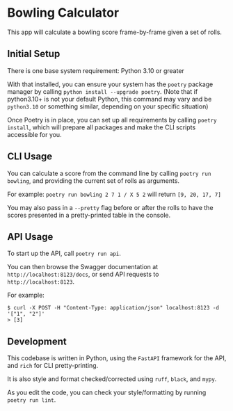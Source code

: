 # Bowling Calculator

This app will calculate a bowling score frame-by-frame given a set of rolls.

## Initial Setup

There is one base system requirement: Python 3.10 or greater

With that installed, you can ensure your system has the `poetry` package manager
by calling `python install --upgrade poetry`.
(Note that if python3.10+ is not your default Python,
this command may vary and be `python3.10` or something similar, depending on
your specific situation)

Once Poetry is in place, you can set up all requirements by calling `poetry
install`, which will prepare all packages and make the CLI scripts accessible
for you.

## CLI Usage

You can calculate a score from the command line by calling `poetry run bowling`,
and providing the current set of rolls as arguments.

For example: `poetry run bowling 2 7 1 / X 5 2` will return `[9, 20, 17, 7]`

You may also pass in a `--pretty` flag before or after the rolls
to have the scores presented in a pretty-printed table in the console.

## API Usage

To start up the API, call `poetry run api`.

You can then browse the Swagger documentation at `http://localhost:8123/docs`,
or send API requests to `http://localhost:8123`.

For example:

    $ curl -X POST -H "Content-Type: application/json" localhost:8123 -d '["1", "2"]'
    > [3]

## Development

This codebase is written in Python,
using the `FastAPI` framework for the API,
and `rich` for CLI pretty-printing.

It is also style and format checked/corrected using `ruff`, `black`, and `mypy`.

As you edit the code,
you can check your style/formatting by running `poetry run lint`.

